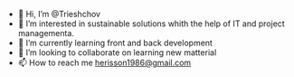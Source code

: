 - 👋 Hi, I’m @Trieshchov
- 👀 I’m interested in sustainable solutions whith the help of IT and project managementa.
- 🌱 I’m currently learning front and back development
- 💞️ I’m looking to collaborate on learning new matterial
- 📫 How to reach me herisson1986@gmail.com

<!---
Trieshchov/Trieshchov is a ✨ special ✨ repository because its `README.md` (this file) appears on your GitHub profile.
You can click the Preview link to take a look at your changes.
--->
